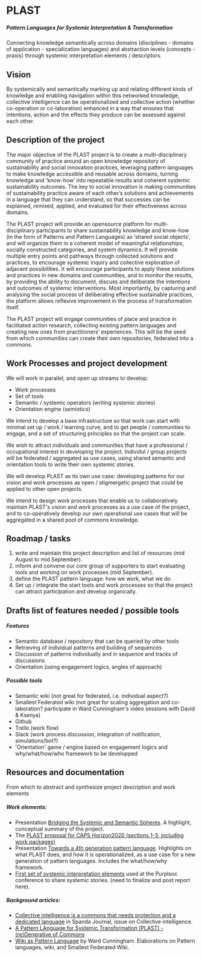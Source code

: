 # PLAST
##### Pattern Languages for Systemic Interpretation & Transformation
Connecting knowledge semantically across domains (disciplines - domains of application - specialization languages) and abstraction levels (concepts - praxis) through systemic interpretation elements / descriptors.

## Vision 
By systemically and semantically marking up and relating different kinds of knowledge and enabling navigation within this networked knowledge, collective intelligence can be operationalized and collective action (whether co-operation or co-laboration) enhanced in a way that ensures that intentions, action and the effects they produce can be assessed against each other. 

## Description of the project
The major objective of the PLAST project is to create a multi-disciplinary community of practice around an open knowledge
repository of sustainability and social innovation practices, leveraging pattern languages to make knowledge accessible and
reusable across domains, turning knowledge and ‘know-how’ into repeatable results and coherent systemic sustainability
outcomes. The key to social innovation is making communities of sustainability practice aware of each other’s solutions and
achievements in a language that they can understand, so that successes can be explained, remixed, applied, and evaluated
for their effectiveness across domains.

The PLAST project will provide an opensource platform for multi-disciplinary participants to share sustainability knowledge and
know-how (in the form of Patterns and Pattern Languages) as ‘shared social objects’, and will organize them in a coherent
model of meaningful relationships, socially constructed categories, and system dynamics. It will provide multiple entry points
and pathways through collected solutions and practices, to encourage systemic inquiry and collective exploration of adjacent possibilities. It will encourage participants to apply these solutions and practices in new domains and communities,
and to monitor the results, by providing the ability to document, discuss and deliberate the intentions and outcomes of
systemic interventions. Most importantly, by capturing and analysing the social process of deliberating effective sustainable
practices, the platform allows reflexive improvement in the process of transformation itself.

The PLAST project will engage communities of place and practice in facilitated action research, collecting existing pattern
languages and creating new ones from practitioners’ experiences. This will be the seed from which communities can create
their own repositories, federated into a commons.

## Work Processes and project development
We will work in parallel, and open up streams to develop:
- Work processes
- Set of tools
- Semantic / systemic operators (writing systemic stories)
- Orientation engine (semiotics)

We intend to develop a base infrastructure so that work can start with minimal set up / work / learning curve, and to get people / communities to engage, and a set of structuring principles so that the project can scale.

We wish to attract individuals and communities that have a professional / occupational interest in developing the project. Individul / group projects will be federated / aggregated as use cases, using shared semantic and orientation tools to write their own systemic stories.

We will develop PLAST as its own use case: developing patterns for our vision and work processes as open / stigmergetic project that could be applied to other open projects. 

We intend to design work processes that enable us to collaboratively maintain PLAST's vision and work processes as a use case of the project, and to co-operatively develop our own operational use cases that will be aggregated in a shared pool of commons knowledge.

## Roadmap / tasks
1. write and maintain this project description and list of resources (mid August to mid September).
2. inform and convene our core group of supporters to start evaluating tools and working on work processes (mid September).
3. define the PLAST pattern language: how we work, what we do
3. Set up / integrate the start tools and work processes so that the project can attract participation and develop organically.

## Drafts list of features needed / possible tools
##### Features
- Semantic database / repository that can be queried by other tools
- Retrieving of individual patterns and building of sequences
- Discussion of patterns individually and in sequence and tracks of discussions
- Orientation (using engagement logics, angles of approach)

##### Possible tools
- Semantic wiki (not great for federated, i.e. individual aspect?) 
- Smallest Federated wiki (not great for scaling aggregation and co-laboration? participate in Ward Cunningham's video sessions with David & Ksenya)
- Github
- Trello (work flow)
- Slack (work process discussion, integration of notification, simulations/bot?)
- 'Orientation' game / engine based on engagement logics and why/what/how/who framework to be developped

## Resources and documentation
From which to abstract and synthesize project description and work elements

##### Work elements:
- Presentation [Bridging the Systemic and Semantic Spheres](http://www.slideshare.net/helenefinidori/systemic-interpretation-language). A highlight, conceptual summary of the project.
- The [PLAST proposal for CAPS Horizon2020 (sections 1-3, including work packages)](https://drive.google.com/file/d/0B1hB6w2xjIXAc3JhYmhCQXMwdGc/view?usp=sharing) 
- Presentation [Towards a 4th generation pattern language](http://www.slideshare.net/helenefinidori/plast-presentationpurplsoc-v3). Highlights on what PLAST does, and how it is operationalized, as a use case for a new generation of pattern languages. Includes the what/how/why framework.
- [First set of systemic interpretation elements](https://drive.google.com/file/d/0B1hB6w2xjIXAcWV1dUFMUGRWSm8/view?usp=sharing) used at the Purplsoc conference to share systemic stories. (need to finalize and post report here).

##### Background articles:
- [Collective intelligence is a commons that needs protection and a dedicated language](http://www.academia.edu/10292904/Collective_intelligence_is_a_commons_that_needs_protection_and_a_dedicated_language) in Spanda Journal, issue on Collective intelligence.
- [A Pattern LAnguage for Systemic Transformation (PLAST) - (re)Generative of Commons](http://www.academia.edu/9138366/A_Pattern_LAnguage_for_Systemic_Transformation_PLAST_-_re_Generative_of_Commons)
- [Wiki as Pattern Language](http://www.hillside.net/plop/2013/papers/Group6/plop13_preprint_51.pdf) by Ward Cunningham. Elaborations on Pattern languages, wiki, and Smallest Federated Wiki.

